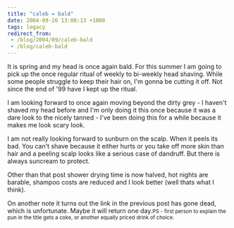 ```yaml
---
title: "caleb = bald"
date: 2004-09-26 13:08:13 +1000
tags: legacy
redirect_from:
 - /blog/2004/09/caleb-bald
 - /blog/caleb-bald
---
```


It is spring and my head is once again bald. For this summer I am going to pick up the once regular ritual of weekly to bi-weekly head shaving. While some people struggle to keep their hair on, I'm gonna be cutting it off. Not since the end of '99 have I kept up the ritual.



I am looking forward to once again moving beyond the dirty grey - I haven't shaved my head before and I'm only doing it this once because it was a dare look to the nicely tanned - I've been doing this for a while because it makes me look scary look.



I am not really looking forward to sunburn on the scalp. When it peels its bad. You can't shave because it either hurts or you take off more skin than hair and a peeling scalp looks like a serious case of dandruff. But there is always suncream to protect.



Other than that post shower drying time is now halved, hot nights are barable, shampoo costs are reduced and I look better (well thats what I think).



On another note it turns out the link in the previous post has gone dead, which is unfortunate. Maybe it will return one day.<small>PS - first person to explain the pun in the title gets a coke, or another equally priced drink of choice.</small>

